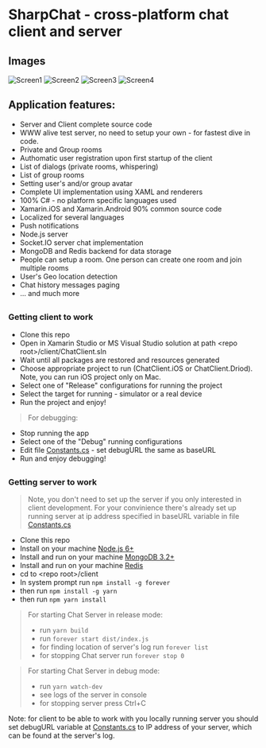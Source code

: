# SharpChat - cross-platform chat client and server

## Images
![Screen1](https://raw.githubusercontent.com/cat-cat/SharpChat/PreRelease/img/one.png)
![Screen2](https://raw.githubusercontent.com/cat-cat/SharpChat/PreRelease/img/two.png)
![Screen3](https://raw.githubusercontent.com/cat-cat/SharpChat/PreRelease/img/three.png)
![Screen4](https://raw.githubusercontent.com/cat-cat/SharpChat/PreRelease/img/four.png)

## Application features:

 * Server and Client complete source code
 * WWW alive test server, no need to setup your own - for fastest dive in code.
 * Private and Group rooms
 * Authomatic user registration upon first startup of the client
 * List of dialogs (private rooms, whispering)
 * List of group rooms
 * Setting user's and/or group avatar
 * Complete UI implementation using XAML and renderers
 * 100% C# - no platform specific languages used
 * Xamarin.iOS and Xamarin.Android 90% common source code
 * Localized for several languages
 * Push notifications
 * Node.js server
 * Socket.IO server chat implementation
 * MongoDB and Redis backend for data storage
 * People can setup a room. One person can create one room and join multiple rooms
 * User's Geo location detection
 * Chat history messages paging
 * ... and much more
 
##

### Getting client to work


* Clone this repo
* Open in Xamarin Studio or MS Visual Studio solution at path \<repo root\>/client/ChatClient.sln
* Wait until all packages are restored and resources generated
* Choose appropriate project to run (ChatClient.iOS or ChatClient.Driod). Note, you can run iOS project only on Mac.
* Select one of "Release" configurations for running the project
* Select the target for running - simulator or a real device
* Run the project and enjoy!

> For debugging:

* Stop running the app
* Select one of the "Debug" running configurations
* Edit file  [Constants.cs](https://github.com/cat-cat/SharpChat/blob/PreRelease/client/ChatClient/Core/ChatClient.Core.Common/Properties/Constants.cs) - set debugURL the same as baseURL
* Run and enjoy debugging!

##

### Getting server to work
> Note, you don't need to set up the server if you only interested in client development. For your convinience there's already set up running server at ip address specified in baseURL variable in file [Constants.cs](https://github.com/cat-cat/SharpChat/blob/PreRelease/client/ChatClient/Core/ChatClient.Core.Common/Properties/Constants.cs)

* Clone this repo
* Install on your machine [Node.js 6+](https://nodejs.org/en/download/ "Node.js download")
* Install and run on your machine [MongoDB 3.2+](https://www.mongodb.com/download-center#community)
* Install and run on your machine [Redis](https://redis.io/download)
* cd to \<repo root\>/client 
* In system prompt run `npm install -g forever`
* then run `npm install -g yarn`
* then run `npm yarn install`
> For starting Chat Server in release mode:
> * run `yarn build`
> * run `forever start dist/index.js`
> * for finding location of server's log run `forever list`
> * for stopping Chat server run `forever stop 0`


> For starting Chat Server in debug mode:
> * run `yarn watch-dev`
> * see logs of the server in console
> * for stopping server press Ctrl+C

Note: for client to be able to work with you locally running server you should set debugURL variable at [Constants.cs](https://github.com/cat-cat/SharpChat/blob/PreRelease/client/ChatClient/Core/ChatClient.Core.Common/Properties/Constants.cs) to IP address of your server, which can be found at the server's log.
